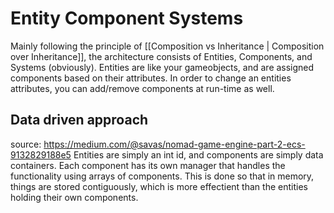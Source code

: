# Entity Component Systems
Mainly following the principle of [[Composition vs Inheritance | Composition over Inheritance]], the architecture consists of Entities, Components, and Systems (obviously). Entities are like your gameobjects, and are assigned components based on their attributes. In order to change an entities attributes, you can add/remove components at run-time as well.

## Data driven approach
source: https://medium.com/@savas/nomad-game-engine-part-2-ecs-9132829188e5
Entities are simply an int id, and components are simply data containers. Each component has its own manager that handles the functionality using arrays of components. This is done so that in memory, things are stored contiguously, which is more effectient than the entities holding their own components.
